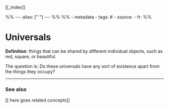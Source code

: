 
[[_Index]] 

%% ---
alias: [" "]
--- %%
%% - metadata
	- tags: #
	- source: 
	- fr: 
%%

# Universals
**Definition**: things that can be shared by different individual objects, such as red, square, or beautiful. 

The question is: Do these universals have any sort of existence apart from the things they occupy?

-------------
### See also
[[ here goes related concepts]]

